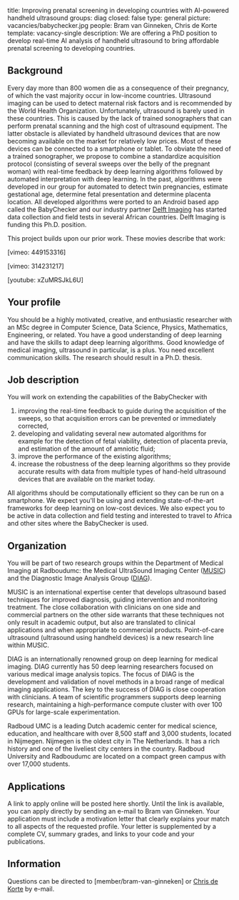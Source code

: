 title: Improving prenatal screening in developing countries with AI-powered handheld ultrasound
groups: diag
closed: false
type: general 
picture: vacancies/babychecker.jpg
people: Bram van Ginneken, Chris de Korte
template: vacancy-single
description: We are offering a PhD position to develop real-time AI analysis of handheld ultrasound to bring affordable prenatal screening to developing countries.


## Background
Every day more than 800 women die as a consequence of their pregnancy, of which the vast majority occur in low-income countries. Ultrasound imaging can be used to detect maternal risk factors and is recommended by the World Health Organization. Unfortunately, ultrasound is barely used in these countries. This is caused by the lack of trained sonographers that can perform prenatal scanning and the high cost of ultrasound equipment. The latter obstacle is alleviated by handheld ultrasound devices that are now becoming available on the market for relatively low prices. Most of these devices can be connected to a smartphone or tablet. To obviate the need of a trained sonographer, we propose to combine a standardize acquisition protocol (consisting of several sweeps over the belly of the pregnant woman) with real-time feedback by deep learning algorithms followed by automated interpretation with deep learning. In the past, algorithms were developed in our group for automated to detect twin pregnancies, estimate gestational age, determine fetal presentation and determine placenta location. All developed algorithms were ported to an Android based app called the BabyChecker and our industry partner [Delft Imaging](https://www.delft.care/) has started data collection and field tests in several African countries. Delft Imaging is funding this Ph.D. position.

This project builds upon our prior work. These movies describe that work:

[vimeo: 449153316]

[vimeo: 314231217]

[youtube: xZuMRSJkL6U]

## Your profile
You should be a highly motivated, creative, and enthusiastic researcher with an MSc degree in Computer Science, Data Science, Physics, Mathematics, Engineering, or related. You have a good understanding of deep learning and have the skills to adapt deep learning algorithms. Good knowledge of medical imaging, ultrasound in particular, is a plus. You need excellent communication skills. The research should result in a Ph.D. thesis.

## Job description
You will work on extending the capabilities of the BabyChecker with 

1. improving the real-time feedback to guide during the acquisition of the sweeps, so that acquisition errors can be prevented or immediately corrected,
2. developing and validating several new automated algorithms for example for the detection of fetal viability, detection of placenta previa, and estimation of the amount of amniotic fluid;
3. improve the performance of the existing algorithms;
4. increase the robustness of the deep learning algorithms so they provide accurate results with data from multiple types of hand-held ultrasound devices that are available on the market today. 

All algorithms should be computationally efficient so they can be run on a smartphone. We  expect you'll be using and extending state-of-the-art frameworks for deep learning on low-cost devices. We also expect you to be active in data collection and field testing and interested to travel to Africa and other sites where the BabyChecker is used.

## Organization
You will be part of two research groups within the Department of Medical Imaging at Radboudumc: the Medical UltraSound Imaging Center ([MUSIC](http://music.radboudimaging.nl/index.php/Home)) and the Diagnostic Image Analysis Group ([DIAG](https://www.diagnijmegen.nl/)). 

MUSIC is an international expertise center that develops ultrasound based techniques for improved diagnosis, guiding intervention and monitoring treatment. The close collaboration with clinicians on one side and commercial partners on the other side warrants that these techniques not only result in academic output, but also are translated to clinical applications and when appropriate to commercial products. Point-of-care ultrasound (ultrasound using handheld devices) is a new research line within MUSIC. 

DIAG is an internationally renowned group on deep learning for medical imaging. DIAG currently has 50 deep learning researchers focused on various medical image analysis topics. The focus of DIAG is the development and validation of novel methods in a broad range of medical imaging applications. The key to the success of DIAG is close cooperation with clinicians. A team of scientific programmers supports deep learning research, maintaining a high-performance compute cluster with over 100 GPUs for large-scale experimentation. 

Radboud UMC is a leading Dutch academic center for medical science, education, and healthcare with over 8,500 staff and 3,000 students, located in Nijmegen. Nijmegen is the oldest city in The Netherlands. It has a rich history and one of the liveliest city centers in the country. Radboud University and Radboudumc are located on a compact green campus with over 17,000 students. 

## Applications
A link to apply online will be posted here shortly. Until the link is available, you can apply directly by  sending an e-mail to Bram van Ginneken. Your application must include a motivation letter that clearly explains your match to all aspects of the requested profile. Your letter is supplemented by a complete CV, summary grades, and links to your code and your publications. 

## Information
Questions can be directed to [member/bram-van-ginneken] or [Chris de Korte](https://www.radboudumc.nl/en/people/chris-de-korte) by e-mail.
